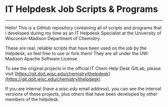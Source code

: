 # IT Helpdesk Job Scripts & Programs

---

Hello! This is a GitHub repository containing all of scripts and programs that I developed during my time as an
IT Helpdesk Specialist at the University of Wisconsin-Madison Department of Chemistry.

These are real, reliable scripts that have been used on the job by the Helpdesk, so feel free to use or fork them! They are all under the UW-Madison Apache Software License.

To see the original projects in the official IT Chem Help Desk GitLab, please visit [https://git.doit.wisc.edu/chemistryithelpdesk](https://git.doit.wisc.edu/chemistryithelpdesk)

If you are internal (have a *wisc.edu* email address), you can see the internal versions of these projects, plus others that have been developed by other members of the helpdesk.
